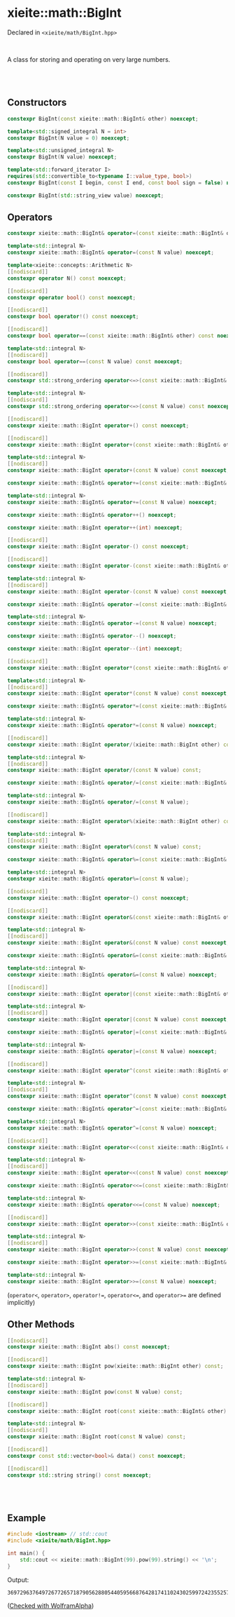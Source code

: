 # xieite::math::BigInt
Declared in `<xieite/math/BigInt.hpp>`

<br/>

A class for storing and operating on very large numbers.

<br/><br/>

## Constructors
```cpp
constexpr BigInt(const xieite::math::BigInt& other) noexcept;
```
```cpp
template<std::signed_integral N = int>
constexpr BigInt(N value = 0) noexcept;
```
```cpp
template<std::unsigned_integral N>
constexpr BigInt(N value) noexcept;
```
```cpp
template<std::forward_iterator I>
requires(std::convertible_to<typename I::value_type, bool>)
constexpr BigInt(const I begin, const I end, const bool sign = false) noexcept;
```
```cpp
constexpr BigInt(std::string_view value) noexcept;
```

## Operators
```cpp
constexpr xieite::math::BigInt& operator=(const xieite::math::BigInt& other) noexcept;
```
```cpp
template<std::integral N>
constexpr xieite::math::BigInt& operator=(const N value) noexcept;
```
```cpp
template<xieite::concepts::Arithmetic N>
[[nodiscard]]
constexpr operator N() const noexcept;
```
```cpp
[[nodiscard]]
constexpr operator bool() const noexcept;
```
```cpp
[[nodiscard]]
constexpr bool operator!() const noexcept;
```
```cpp
[[nodiscard]]
constexpr bool operator==(const xieite::math::BigInt& other) const noexcept;
```
```cpp
template<std::integral N>
[[nodiscard]]
constexpr bool operator==(const N value) const noexcept;
```
```cpp
[[nodiscard]]
constexpr std::strong_ordering operator<=>(const xieite::math::BigInt& other) const noexcept;
```
```cpp
template<std::integral N>
[[nodiscard]]
constexpr std::strong_ordering operator<=>(const N value) const noexcept;
```
```cpp
[[nodiscard]]
constexpr xieite::math::BigInt operator+() const noexcept;
```
```cpp
[[nodiscard]]
constexpr xieite::math::BigInt operator+(const xieite::math::BigInt& other) const noexcept;
```
```cpp
template<std::integral N>
[[nodiscard]]
constexpr xieite::math::BigInt operator+(const N value) const noexcept;
```
```cpp
constexpr xieite::math::BigInt& operator+=(const xieite::math::BigInt& other) noexcept;
```
```cpp
template<std::integral N>
constexpr xieite::math::BigInt& operator+=(const N value) noexcept;
```
```cpp
constexpr xieite::math::BigInt& operator++() noexcept;
```
```cpp
constexpr xieite::math::BigInt operator++(int) noexcept;
```
```cpp
[[nodiscard]]
constexpr xieite::math::BigInt operator-() const noexcept;
```
```cpp
[[nodiscard]]
constexpr xieite::math::BigInt operator-(const xieite::math::BigInt& other) const noexcept;
```
```cpp
template<std::integral N>
[[nodiscard]]
constexpr xieite::math::BigInt operator-(const N value) const noexcept;
```
```cpp
constexpr xieite::math::BigInt& operator-=(const xieite::math::BigInt& other) noexcept;
```
```cpp
template<std::integral N>
constexpr xieite::math::BigInt& operator-=(const N value) noexcept;
```
```cpp
constexpr xieite::math::BigInt& operator--() noexcept;
```
```cpp
constexpr xieite::math::BigInt operator--(int) noexcept;
```
```cpp
[[nodiscard]]
constexpr xieite::math::BigInt operator*(const xieite::math::BigInt& other) const noexcept;
```
```cpp
template<std::integral N>
[[nodiscard]]
constexpr xieite::math::BigInt operator*(const N value) const noexcept;
```
```cpp
constexpr xieite::math::BigInt& operator*=(const xieite::math::BigInt& other) noexcept;
```
```cpp
template<std::integral N>
constexpr xieite::math::BigInt& operator*=(const N value) noexcept;
```
```cpp
[[nodiscard]]
constexpr xieite::math::BigInt operator/(xieite::math::BigInt other) const;
```
```cpp
template<std::integral N>
[[nodiscard]]
constexpr xieite::math::BigInt operator/(const N value) const;
```
```cpp
constexpr xieite::math::BigInt& operator/=(const xieite::math::BigInt& other);
```
```cpp
template<std::integral N>
constexpr xieite::math::BigInt& operator/=(const N value);
```
```cpp
[[nodiscard]]
constexpr xieite::math::BigInt operator%(xieite::math::BigInt other) const;
```
```cpp
template<std::integral N>
[[nodiscard]]
constexpr xieite::math::BigInt operator%(const N value) const;
```
```cpp
constexpr xieite::math::BigInt& operator%=(const xieite::math::BigInt& other);
```
```cpp
template<std::integral N>
constexpr xieite::math::BigInt& operator%=(const N value);
```
```cpp
[[nodiscard]]
constexpr xieite::math::BigInt operator~() const noexcept;
```
```cpp
[[nodiscard]]
constexpr xieite::math::BigInt operator&(const xieite::math::BigInt& other) const noexcept;
```
```cpp
template<std::integral N>
[[nodiscard]]
constexpr xieite::math::BigInt operator&(const N value) const noexcept;
```
```cpp
constexpr xieite::math::BigInt& operator&=(const xieite::math::BigInt& other) noexcept;
```
```cpp
template<std::integral N>
constexpr xieite::math::BigInt& operator&=(const N value) noexcept;
```
```cpp
[[nodiscard]]
constexpr xieite::math::BigInt operator|(const xieite::math::BigInt& other) const noexcept;
```
```cpp
template<std::integral N>
[[nodiscard]]
constexpr xieite::math::BigInt operator|(const N value) const noexcept;
```
```cpp
constexpr xieite::math::BigInt& operator|=(const xieite::math::BigInt& other) noexcept;
```
```cpp
template<std::integral N>
constexpr xieite::math::BigInt& operator|=(const N value) noexcept;
```
```cpp
[[nodiscard]]
constexpr xieite::math::BigInt operator^(const xieite::math::BigInt& other) const noexcept;
```
```cpp
template<std::integral N>
[[nodiscard]]
constexpr xieite::math::BigInt operator^(const N value) const noexcept;
```
```cpp
constexpr xieite::math::BigInt& operator^=(const xieite::math::BigInt& other) noexcept;
```
```cpp
template<std::integral N>
constexpr xieite::math::BigInt& operator^=(const N value) noexcept;
```
```cpp
[[nodiscard]]
constexpr xieite::math::BigInt operator<<(const xieite::math::BigInt& other) const noexcept;
```
```cpp
template<std::integral N>
[[nodiscard]]
constexpr xieite::math::BigInt operator<<(const N value) const noexcept;
```
```cpp
constexpr xieite::math::BigInt& operator<<=(const xieite::math::BigInt& other) noexcept;
```
```cpp
template<std::integral N>
constexpr xieite::math::BigInt& operator<<=(const N value) noexcept;
```
```cpp
[[nodiscard]]
constexpr xieite::math::BigInt operator>>(const xieite::math::BigInt& other) const noexcept;
```
```cpp
template<std::integral N>
[[nodiscard]]
constexpr xieite::math::BigInt operator>>(const N value) const noexcept;
```
```cpp
constexpr xieite::math::BigInt operator>>=(const xieite::math::BigInt& other) noexcept;
```
```cpp
template<std::integral N>
constexpr xieite::math::BigInt operator>>=(const N value) noexcept;
```
(`operator<`, `operator>`, `operator!=`, `operator<=`, and `operator>=` are defined implicitly)

## Other Methods
```cpp
[[nodiscard]]
constexpr xieite::math::BigInt abs() const noexcept;
```
```cpp
[[nodiscard]]
constexpr xieite::math::BigInt pow(xieite::math::BigInt other) const;
```
```cpp
template<std::integral N>
[[nodiscard]]
constexpr xieite::math::BigInt pow(const N value) const;
```
```cpp
[[nodiscard]]
constexpr xieite::math::BigInt root(const xieite::math::BigInt& other) const;
```
```cpp
template<std::integral N>
[[nodiscard]]
constexpr xieite::math::BigInt root(const N value) const;
```
```cpp
[[nodiscard]]
constexpr const std::vector<bool>& data() const noexcept;
```
```cpp
[[nodiscard]]
constexpr std::string string() const noexcept;
```

<br/><br/>

## Example
```cpp
#include <iostream> // std::cout
#include <xieite/math/BigInt.hpp>

int main() {
	std::cout << xieite::math::BigInt(99).pow(99).string() << '\n';
}
```
Output:
```
369729637649726772657187905628805440595668764281741102430259972423552570455277523421410650010128232727940978889548326540119429996769494359451621570193644014418071060667659301384999779999159200499899
```
([Checked with WolframAlpha](https://www.wolframalpha.com/input?i=99^99))
